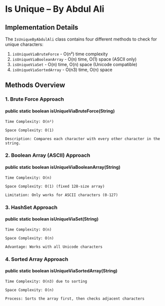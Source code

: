 # Is Unique – By Abdul Ali




## Implementation Details

The `IsUniqueByAbdulAli` class contains four different methods to check for unique characters:

1. `isUniqueViaBruteForce` - O(n²) time complexity
2. `isUniqueViaBooleanArray` - O(n) time, O(1) space (ASCII only)
3. `isUniqueViaSet` - O(n) time, O(n) space (Unicode compatible)
4. `isUniqueViaSortedArray` - O(n3) time, O(n) space


## Methods Overview
### 1. Brute Force Approach

#### public static boolean isUniqueViaBruteForce(String)

    Time Complexity: O(n²)

    Space Complexity: O(1)

    Description: Compares each character with every other character in the string.

### 2. Boolean Array (ASCII) Approach

#### public static boolean isUniqueViaBooleanArray(String)

    Time Complexity: O(n)

    Space Complexity: O(1) (fixed 128-size array)

    Limitation: Only works for ASCII characters (0-127)

### 3. HashSet Approach

#### public static boolean isUniqueViaSet(String)

    Time Complexity: O(n)

    Space Complexity: O(n)

    Advantage: Works with all Unicode characters

### 4. Sorted Array Approach

#### public static boolean isUniqueViaSortedArray(String)

    Time Complexity: O(n3) due to sorting

    Space Complexity: O(n)

    Process: Sorts the array first, then checks adjacent characters
